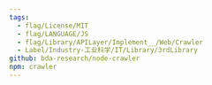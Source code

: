 ```yaml
---
tags:
  - flag/License/MIT
  - flag/LANGUAGE/JS
  - flag/Library/APILayer/Implement__/Web/Crawler
  - Label/Industry-工业科学/IT/Library/3rdLibrary
github: bda-research/node-crawler
npm: crawler
---
```

